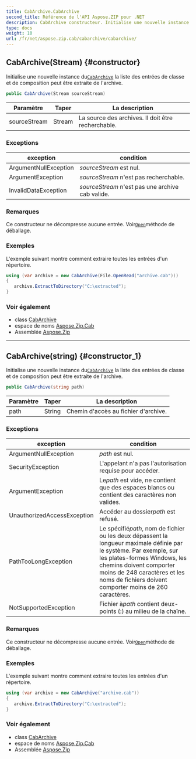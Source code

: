```yaml
---
title: CabArchive.CabArchive
second_title: Référence de l'API Aspose.ZIP pour .NET
description: CabArchive constructeur. Initialise une nouvelle instance duCabArchive la liste des entrées de classe et de composition peut être extraite de larchive.
type: docs
weight: 10
url: /fr/net/aspose.zip.cab/cabarchive/cabarchive/
---
```

## CabArchive(Stream) {#constructor}

Initialise une nouvelle instance du[`CabArchive`](../) la liste des entrées de classe et de composition peut être extraite de l'archive.

```csharp
public CabArchive(Stream sourceStream)
```

| Paramètre | Taper | La description |
| --- | --- | --- |
| sourceStream | Stream | La source des archives. Il doit être recherchable. |

### Exceptions

| exception | condition |
| --- | --- |
| ArgumentNullException | *sourceStream* est nul. |
| ArgumentException | *sourceStream* n'est pas recherchable. |
| InvalidDataException | *sourceStream* n'est pas une archive cab valide. |

### Remarques

Ce constructeur ne décompresse aucune entrée. Voir[`Open`](../../cabentry/open/)méthode de déballage.

### Exemples

L'exemple suivant montre comment extraire toutes les entrées d'un répertoire.

```csharp
using (var archive = new CabArchive(File.OpenRead("archive.cab")))
{ 
   archive.ExtractToDirectory("C:\extracted");
}
```

### Voir également

* class [CabArchive](../)
* espace de noms [Aspose.Zip.Cab](../../cabarchive/)
* Assemblée [Aspose.Zip](../../../)

---

## CabArchive(string) {#constructor_1}

Initialise une nouvelle instance du[`CabArchive`](../) la liste des entrées de classe et de composition peut être extraite de l'archive.

```csharp
public CabArchive(string path)
```

| Paramètre | Taper | La description |
| --- | --- | --- |
| path | String | Chemin d'accès au fichier d'archive. |

### Exceptions

| exception | condition |
| --- | --- |
| ArgumentNullException | *path* est nul. |
| SecurityException | L'appelant n'a pas l'autorisation requise pour accéder. |
| ArgumentException | Le*path* est vide, ne contient que des espaces blancs ou contient des caractères non valides. |
| UnauthorizedAccessException | Accéder au dossier*path* est refusé. |
| PathTooLongException | Le spécifié*path*, nom de fichier ou les deux dépassent la longueur maximale définie par le système. Par exemple, sur les plates-formes Windows, les chemins doivent comporter moins de 248 caractères et les noms de fichiers doivent comporter moins de 260 caractères. |
| NotSupportedException | Fichier à*path* contient deux-points (:) au milieu de la chaîne. |

### Remarques

Ce constructeur ne décompresse aucune entrée. Voir[`Open`](../../cabentry/open/)méthode de déballage.

### Exemples

L'exemple suivant montre comment extraire toutes les entrées d'un répertoire.

```csharp
using (var archive = new CabArchive("archive.cab")) 
{ 
   archive.ExtractToDirectory("C:\extracted");
}
```

### Voir également

* class [CabArchive](../)
* espace de noms [Aspose.Zip.Cab](../../cabarchive/)
* Assemblée [Aspose.Zip](../../../)


